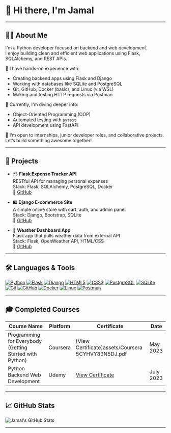 # 👋 Hi there, I'm Jamal

---

## 🧑‍💻 About Me

I'm a Python developer focused on backend and web development.  
I enjoy building clean and efficient web applications using Flask, SQLAlchemy, and REST APIs.

🔹 I have hands-on experience with:
- Creating backend apps using Flask and Django
- Working with databases like SQLite and PostgreSQL
- Git, GitHub, Docker (basic), and Linux (via WSL)
- Making and testing HTTP requests via Postman

🌱 Currently, I'm diving deeper into:
- Object-Oriented Programming (OOP)
- Automated testing with `pytest`
- API development using FastAPI

💬 I'm open to internships, junior developer roles, and collaborative projects.  
Let’s build something awesome together!

---

## 🚀 Projects

- 📦 **Flask Expense Tracker API**  
  RESTful API for managing personal expenses  
  Stack: Flask, SQLAlchemy, PostgreSQL, Docker  
  🔗 [GitHub](https://github.com/yourusername/expense-tracker-api)

- 🛍️ **Django E-commerce Site**  
  A simple online store with cart, auth, and admin panel  
  Stack: Django, Bootstrap, SQLite  
  🔗 [GitHub](https://github.com/yourusername/django-store)

- 🧪 **Weather Dashboard App**  
  Flask app that pulls weather data from external API  
  Stack: Flask, OpenWeather API, HTML/CSS  
  🔗 [GitHub](https://github.com/yourusername/weather-dashboard)

---

## 🛠️ Languages & Tools

[![Python](https://img.shields.io/badge/Python-3776AB?style=for-the-badge&logo=python&logoColor=white)](https://www.python.org/)
[![Flask](https://img.shields.io/badge/Flask-000000?style=for-the-badge&logo=flask&logoColor=white)](https://flask.palletsprojects.com/)
[![Django](https://img.shields.io/badge/Django-092E20?style=for-the-badge&logo=django&logoColor=white)](https://www.djangoproject.com/)
[![HTML5](https://img.shields.io/badge/HTML5-E34F26?style=for-the-badge&logo=html5&logoColor=white)](https://developer.mozilla.org/en-US/docs/Web/HTML)
[![CSS3](https://img.shields.io/badge/CSS3-1572B6?style=for-the-badge&logo=css3&logoColor=white)](https://developer.mozilla.org/en-US/docs/Web/CSS)
[![PostgreSQL](https://img.shields.io/badge/PostgreSQL-316192?style=for-the-badge&logo=postgresql&logoColor=white)](https://www.postgresql.org/)
[![SQLite](https://img.shields.io/badge/SQLite-003B57?style=for-the-badge&logo=sqlite&logoColor=white)](https://www.sqlite.org/)
[![Git](https://img.shields.io/badge/Git-F05032?style=for-the-badge&logo=git&logoColor=white)](https://git-scm.com/)
[![GitHub](https://img.shields.io/badge/GitHub-181717?style=for-the-badge&logo=github&logoColor=white)](https://github.com/)
[![Docker](https://img.shields.io/badge/Docker-2496ED?style=for-the-badge&logo=docker&logoColor=white)](https://www.docker.com/)
[![Linux](https://img.shields.io/badge/Linux-FCC624?style=for-the-badge&logo=linux&logoColor=black)](https://www.linux.org/)
[![Postman](https://img.shields.io/badge/Postman-FF6C37?style=for-the-badge&logo=postman&logoColor=white)](https://www.postman.com/)

---

## 🎓 Completed Courses

| Course Name                                             | Platform     | Certificate                              | Date       |
|---------------------------------------------------------|--------------|------------------------------------------|------------|
| Programming for Everybody (Getting Started with Python) | Coursera     | [View Certificate]assets/Coursera 5CYHVY83N5DJ.pdf| May 2023   |
| Python Backend Web Development                          | Udemy        | [View Certificate](LINK_TO_2ND_CERT)     | July 2023  |

---

## 📈 GitHub Stats

![Jamal's GitHub Stats](https://github-readme-stats.vercel.app/api?username=yourusername&show_icons=true&theme=tokyonight)

---

